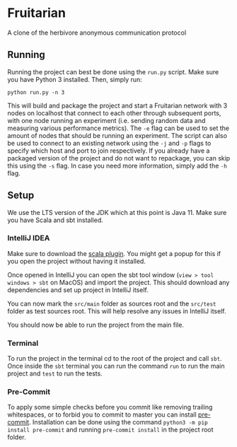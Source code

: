 # Fruitarian

A clone of the herbivore anonymous communication protocol

## Running

Running the project can best be done using the `run.py` script.
Make sure you have Python 3 installed.
Then, simply run:

```shell
python run.py -n 3
```

This will build and package the project and start a Fruitarian network with 3 nodes on localhost that connect to each other through subsequent ports, with one node running an experiment (i.e. sending random data and measuring various performance metrics).
The `-e` flag can be used to set the amount of nodes that should be running an experiment.
The script can also be used to connect to an existing network using the `-j` and `-p` flags to specify which host and port to join respectively.
If you already have a packaged version of the project and do not want to repackage, you can skip this using the `-s` flag.
In case you need more information, simply add the `-h` flag.

## Setup

We use the LTS version of the JDK which at this point is Java 11.
Make sure you have Scala and sbt installed.

### IntelliJ IDEA

Make sure to download the [scala plugin](https://www.jetbrains.com/help/idea/discover-intellij-idea-for-scala.html).
You might get a popup for this if you open the project without having it installed.

Once opened in IntelliJ you can open the sbt tool window (`view > tool windows > sbt` on MacOS) and import the project.
This should download any dependencies and set up project in IntelliJ itself.

You can now mark the `src/main` folder as sources root and the `src/test` folder as test sources root.
This will help resolve any issues in IntelliJ itself.

You should now be able to run the project from the main file.

### Terminal

To run the project in the terminal cd to the root of the project and call `sbt`.
Once inside the `sbt` terminal you can run the command `run` to run the main project and `test` to run the tests.

### Pre-Commit

To apply some simple checks before you commit like removing trailing whitespaces, or to forbid you to commit to master you can install [pre-commit](https://pre-commit.com).
Installation can be done using the command `python3 -m pip install pre-commit` and running `pre-commit install` in the project root folder.
